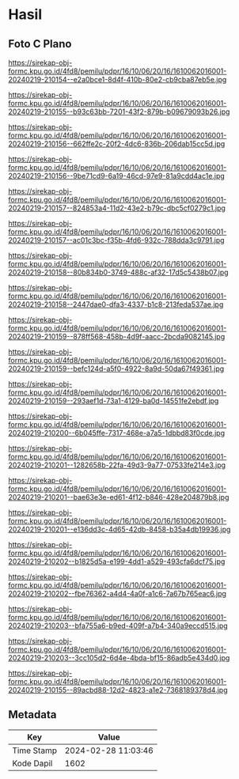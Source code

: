 # Hasil

## Foto C Plano

https://sirekap-obj-formc.kpu.go.id/4fd8/pemilu/pdpr/16/10/06/20/16/1610062016001-20240219-210154--e2a0bce1-8d4f-410b-80e2-cb9cba87eb5e.jpg

https://sirekap-obj-formc.kpu.go.id/4fd8/pemilu/pdpr/16/10/06/20/16/1610062016001-20240219-210155--b93c63bb-7201-43f2-879b-b09679093b26.jpg

https://sirekap-obj-formc.kpu.go.id/4fd8/pemilu/pdpr/16/10/06/20/16/1610062016001-20240219-210156--662ffe2c-20f2-4dc6-836b-206dab15cc5d.jpg

https://sirekap-obj-formc.kpu.go.id/4fd8/pemilu/pdpr/16/10/06/20/16/1610062016001-20240219-210156--9be71cd9-6a19-46cd-97e9-81a9cdd4ac1e.jpg

https://sirekap-obj-formc.kpu.go.id/4fd8/pemilu/pdpr/16/10/06/20/16/1610062016001-20240219-210157--824853a4-11d2-43e2-b79c-dbc5cf0279c1.jpg

https://sirekap-obj-formc.kpu.go.id/4fd8/pemilu/pdpr/16/10/06/20/16/1610062016001-20240219-210157--ac01c3bc-f35b-4fd6-932c-788dda3c9791.jpg

https://sirekap-obj-formc.kpu.go.id/4fd8/pemilu/pdpr/16/10/06/20/16/1610062016001-20240219-210158--80b834b0-3749-488c-af32-17d5c5438b07.jpg

https://sirekap-obj-formc.kpu.go.id/4fd8/pemilu/pdpr/16/10/06/20/16/1610062016001-20240219-210158--2447dae0-dfa3-4337-b1c8-213feda537ae.jpg

https://sirekap-obj-formc.kpu.go.id/4fd8/pemilu/pdpr/16/10/06/20/16/1610062016001-20240219-210159--878ff568-458b-4d9f-aacc-2bcda9082145.jpg

https://sirekap-obj-formc.kpu.go.id/4fd8/pemilu/pdpr/16/10/06/20/16/1610062016001-20240219-210159--befc124d-a5f0-4922-8a9d-50da67f49361.jpg

https://sirekap-obj-formc.kpu.go.id/4fd8/pemilu/pdpr/16/10/06/20/16/1610062016001-20240219-210159--293aef1d-73a1-4129-ba0d-14551fe2ebdf.jpg

https://sirekap-obj-formc.kpu.go.id/4fd8/pemilu/pdpr/16/10/06/20/16/1610062016001-20240219-210200--6b045ffe-7317-468e-a7a5-1dbbd83f0cde.jpg

https://sirekap-obj-formc.kpu.go.id/4fd8/pemilu/pdpr/16/10/06/20/16/1610062016001-20240219-210201--1282658b-22fa-49d3-9a77-07533fe214e3.jpg

https://sirekap-obj-formc.kpu.go.id/4fd8/pemilu/pdpr/16/10/06/20/16/1610062016001-20240219-210201--bae63e3e-ed61-4f12-b846-428e204879b8.jpg

https://sirekap-obj-formc.kpu.go.id/4fd8/pemilu/pdpr/16/10/06/20/16/1610062016001-20240219-210201--e136dd3c-4d65-42db-8458-b35a4db19936.jpg

https://sirekap-obj-formc.kpu.go.id/4fd8/pemilu/pdpr/16/10/06/20/16/1610062016001-20240219-210202--b1825d5a-e199-4dd1-a529-493cfa6dcf75.jpg

https://sirekap-obj-formc.kpu.go.id/4fd8/pemilu/pdpr/16/10/06/20/16/1610062016001-20240219-210202--fbe76362-a4d4-4a0f-a1c6-7a67b765eac6.jpg

https://sirekap-obj-formc.kpu.go.id/4fd8/pemilu/pdpr/16/10/06/20/16/1610062016001-20240219-210203--bfa755a6-b9ed-409f-a7b4-340a9eccd515.jpg

https://sirekap-obj-formc.kpu.go.id/4fd8/pemilu/pdpr/16/10/06/20/16/1610062016001-20240219-210203--3cc105d2-6d4e-4bda-bf15-86adb5e434d0.jpg

https://sirekap-obj-formc.kpu.go.id/4fd8/pemilu/pdpr/16/10/06/20/16/1610062016001-20240219-210155--89acbd88-12d2-4823-a1e2-7368189378d4.jpg


## Metadata

| Key        | Value               |
| ---------- | ------------------- |
| Time Stamp | 2024-02-28 11:03:46 |
| Kode Dapil | 1602                |



